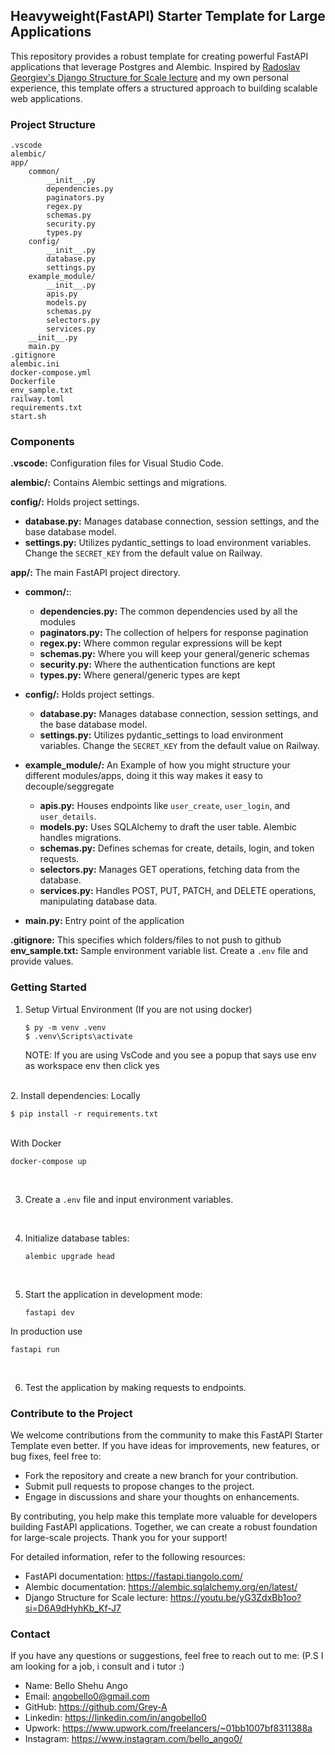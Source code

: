 ## Heavyweight(FastAPI) Starter Template for Large Applications

This repository provides a robust template for creating powerful FastAPI applications that leverage Postgres and Alembic. Inspired by [Radoslav Georgiev's Django Structure for Scale lecture](https://youtu.be/yG3ZdxBb1oo?si=D6A9dHyhKb_Kf-J7) and my own personal experience, this template offers a structured approach to building scalable web applications.

### Project Structure
```
.vscode
alembic/
app/
    common/
        __init__.py
        dependencies.py
        paginators.py
        regex.py
        schemas.py
        security.py
        types.py
    config/
        __init__.py
        database.py
        settings.py
    example_module/
        __init__.py
        apis.py
        models.py
        schemas.py
        selectors.py
        services.py
    __init__.py
    main.py
.gitignore
alembic.ini
docker-compose.yml
Dockerfile
env_sample.txt
railway.toml
requirements.txt
start.sh
```

### Components

**.vscode:** Configuration files for Visual Studio Code.

**alembic/:** Contains Alembic settings and migrations.

**config/:** Holds project settings.
- **database.py:** Manages database connection, session settings, and the base database model.
- **settings.py:** Utilizes pydantic_settings to load environment variables. Change the `SECRET_KEY` from the default value on Railway.

**app/:** The main FastAPI project directory.
  - **common/:**:
    - **dependencies.py:** The common dependencies used by all the modules
    - **paginators.py:** The collection of helpers for response pagination
    - **regex.py:** Where common regular expressions will be kept
    - **schemas.py:** Where you will keep your general/generic schemas
    - **security.py:** Where the authentication functions are kept
    - **types.py:** Where general/generic types are kept

  - **config/:** Holds project settings.
    - **database.py:** Manages database connection, session settings, and the base database model.
    - **settings.py:** Utilizes pydantic_settings to load environment variables. Change the `SECRET_KEY` from the default value on Railway.

  - **example_module/:**
    An Example of how you might structure your different modules/apps, doing it this way makes it easy to decouple/seggregate
    - **apis.py:** Houses endpoints like `user_create`, `user_login`, and `user_details`.
    - **models.py:** Uses SQLAlchemy to draft the user table. Alembic handles migrations.
    - **schemas.py:** Defines schemas for create, details, login, and token requests.
    - **selectors.py:** Manages GET operations, fetching data from the database.
    - **services.py:** Handles POST, PUT, PATCH, and DELETE operations, manipulating database data.
  - **main.py:** Entry point of the application

**.gitignore:** This specifies which folders/files to not push to github
**env_sample.txt:** Sample environment variable list. Create a `.env` file and provide values.

### Getting Started

1. Setup Virtual Environment (If you are not using docker)
   ```shell
   $ py -m venv .venv
   $ .venv\Scripts\activate
   ```
   NOTE: If you are using VsCode and you see a popup that says use env as workspace env then click yes

</br>
2. Install dependencies:
   Locally

   ```shell
   $ pip install -r requirements.txt
   ```
</br>
    With Docker
   
   ```shell
   docker-compose up
   ```
</br>

3. Create a `.env` file and input environment variables.
</br>

4. Initialize database tables:
   ```
   alembic upgrade head
   ```

</br>

5. Start the application in development mode:
   ```
   fastapi dev
   ```
  In production use
  ```
  fastapi run
  ```
</br>

6. Test the application by making requests to endpoints.

### Contribute to the Project

We welcome contributions from the community to make this FastAPI Starter Template even better. If you have ideas for improvements, new features, or bug fixes, feel free to:

- Fork the repository and create a new branch for your contribution.
- Submit pull requests to propose changes to the project.
- Engage in discussions and share your thoughts on enhancements.

By contributing, you help make this template more valuable for developers building FastAPI applications. Together, we can create a robust foundation for large-scale projects. Thank you for your support!

For detailed information, refer to the following resources:

- FastAPI documentation: https://fastapi.tiangolo.com/
- Alembic documentation: https://alembic.sqlalchemy.org/en/latest/
- Django Structure for Scale lecture: https://youtu.be/yG3ZdxBb1oo?si=D6A9dHyhKb_Kf-J7


### Contact

If you have any questions or suggestions, feel free to reach out to me:
(P.S I am looking for a job, i consult and i tutor :)

- Name: Bello Shehu Ango
- Email: angobello0@gmail.com
- GitHub: https://github.com/Grey-A
- Linkedin: https://linkedin.com/in/angobello0
- Upwork: https://www.upwork.com/freelancers/~01bb1007bf8311388a
- Instagram: https://www.instagram.com/bello_ango0/
